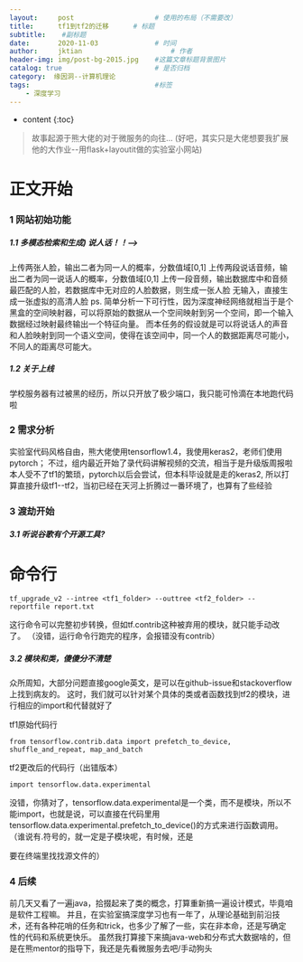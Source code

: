 ```yaml
---
layout:     post   				    # 使用的布局（不需要改）
title:      tf1到tf2的迁移		# 标题 
subtitle:  	 #副标题
date:       2020-11-03 				# 时间
author:     jktian 						# 作者
header-img: img/post-bg-2015.jpg 	#这篇文章标题背景图片
catalog: true 						# 是否归档
category:  缘因洞--计算机理论
tags:								#标签
    - 深度学习
---
```

* content
{:toc}


> 故事起源于熊大佬的对于微服务的向往... (好吧，其实只是大佬想要我扩展他的大作业--用flask+layoutit做的实验室小网站)
 
# 正文开始
### 1  网站初始功能
##### 1.1  多模态检索和生成) 说人话！！-->
上传两张人脸，输出二者为同一人的概率，分数值域[0,1]
上传两段说话音频，输出二者为同一说话人的概率，分数值域[0,1]
上传一段音频，输出数据库中和音频最匹配的人脸，若数据库中无对应的人脸数据，则生成一张人脸
无输入，直接生成一张虚拟的高清人脸
ps. 简单分析一下可行性，因为深度神经网络就相当于是个黑盒的空间映射器，可以将原始的数据从一个空间映射到另一个空间，即一个输入数据经过映射最终输出一个特征向量。 而本任务的假设就是可以将说话人的声音和人脸映射到同一个语义空间，使得在该空间中，同一个人的数据距离尽可能小，不同人的距离尽可能大。
##### 1.2  关于上线
学校服务器有过被黑的经历，所以只开放了极少端口，我只能可怜滴在本地跑代码啦
### 2  需求分析
实验室代码风格自由，熊大佬使用tensorflow1.4，我使用keras2，老师们使用pytorch；
不过，组内最近开始了录代码讲解视频的交流，相当于是升级版周报啦
本人受不了tf1的繁琐，pytorch以后会尝试，但本科毕设就是走的keras2, 所以打算直接升级tf1--tf2，当初已经在天河上折腾过一番环境了，也算有了些经验
### 3  渡劫开始
##### 3.1 听说谷歌有个开源工具?

# 命令行
```
tf_upgrade_v2 --intree <tf1_folder> --outtree <tf2_folder> --reportfile report.txt
```
这行命令可以完整初步转换，但如tf.contrib这种被弃用的模块，就只能手动改了。 （没错，运行命令行跑完的程序，会报错没有contrib）

##### 3.2 模块和类，傻傻分不清楚
众所周知，大部分问题直接google英文，是可以在github-issue和stackoverflow上找到病友的。 这时，我们就可以针对某个具体的类或者函数找到tf2的模块，进行相应的import和代替就好了

tf1原始代码行
```
from tensorflow.contrib.data import prefetch_to_device, shuffle_and_repeat, map_and_batch
```
tf2更改后的代码行（出错版本）
```
import tensorflow.data.experimental
```
没错，你猜对了，tensorflow.data.experimental是一个类，而不是模块，所以不能import，也就是说，可以直接在代码里用tensorflow.data.experimental.prefetch_to_device()的方式来进行函数调用。（谁说有.符号的，就一定是子模块呢，有时候，还是

要在终端里找找源文件的）
### 4  后续
前几天又看了一遍java，拾掇起来了类的概念，打算重新搞一遍设计模式，毕竟咱是软件工程嘛。
并且，在实验室搞深度学习也有一年了，从理论基础到前沿技术，还有各种花哨的任务和trick，也多少了解了一些，实在非本命，还是写确定性的代码和系统更快乐。
虽然我打算接下来搞java-web和分布式大数据啥的，但是在熊mentor的指导下，我还是先看微服务去吧/手动狗头